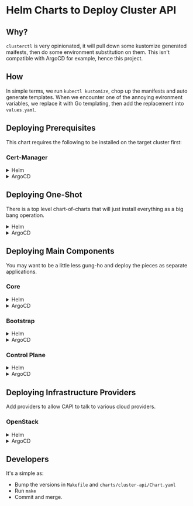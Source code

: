 # Helm Charts to Deploy Cluster API

## Why?

`clusterctl` is very opinionated, it will pull down some kustomize generated maifests, then do some environment substitution on them.
This isn't compatible with ArgoCD for example, hence this project.

## How

In simple terms, we run `kubectl kustomize`, chop up the manifests and auto generate templates.
When we encounter one of the annoying evironment variables, we replace it with Go templating, then add the replacement into `values.yaml`.

## Deploying Prerequisites

This chart requires the following to be installed on the target cluster first:

### Cert-Manager

<details>
<summary>Helm</summary>

```shell
helm repo add jetstack https://charts.jetstack.io
helm repo update
helm install cert-manager jetstack/cert-manager --version v1.10.1 --namespace cert-manager --create-namespace
```
</details>

<details>
<summary>ArgoCD</summary>

```yaml
apiVersion: argoproj.io/v1alpha1
kind: Application
metadata:
  generateName: cert-manager-
  namespace: argocd
  labels:
    project.unikorn.eschercloud.ai: ${PROJECT}
    controlplane.unikorn.eschercloud.ai: ${CONTROL_PLANE}
spec:
  project: default
  source:
    chart: cert-manager
    repoURL: https://charts.jetstack.io
    targetRevision: v1.10.1
    helm:
      releaseName: cert-manager
      parameters:
      - name: installCRDs
        value: true
  destination:
    name: ${TARGET_VCLUSTER}
    namespace: cert-manager
  syncPolicy:
    automated:
      selfHeal: true
    syncOptions:
    - CreateNamespace=true
```
</details>

## Deploying One-Shot

There is a top level chart-of-charts that will just install everything as a big bang operation.

<details>
<summary>Helm</summary>

```shell
helm repo add eschercloudai-capi https://eschercloudai.github.io/helm-cluster-api
helm repo update
helm install eschercloudai-capi/cluster-api --version v0.1.0
```
</details>

<details>
<summary>ArgoCD</summary>

```yaml
apiVersion: argoproj.io/v1alpha1
kind: Application
metadata:
  name: cluster-api
  namespace: argocd
spec:
  project: default
  source:
    repoURL: https://eschercloudai.github.io/helm-cluster-api
    chart: cluster-api
    targetRevision: v0.1.0
  destination:
    server: https://172.18.255.200:443
  ignoreDifferences:
  # Aggregated roles are mangically updated by the API.
  - group: rbac.authorization.k8s.io
    kind: ClusterRole
    name: capi-aggregated-manager-role
    jsonPointers:
    - /rules
  - group: rbac.authorization.k8s.io
    kind: ClusterRole
    name: capi-kubeadm-control-plane-aggregated-manager-role
    jsonPointers:
    - /rules
  # CA certs are injected by cert-manager mutation
  - group: apiextensions.k8s.io
    kind: CustomResourceDefinition
    jsonPointers:
    - /spec/conversion/webhook/clientConfig/caBundle
  syncPolicy:
    automated:
      selfHeal: true
    syncOptions:
    - RespectIgnoreDifferences=true
```
</details>

## Deploying Main Components

You may want to be a little less gung-ho and deploy the pieces as separate applications.

### Core

<details>
<summary>Helm</summary>

```shell
helm repo add eschercloudai-capi https://eschercloudai.github.io/helm-cluster-api
helm repo update
helm install eschercloudai-capi/cluster-api-core --version v0.1.0
```
</details>

<details>
<summary>ArgoCD</summary>

```yaml
apiVersion: argoproj.io/v1alpha1
kind: Application
metadata:
  generateName: cluster-api-core-
  namespace: argocd
spec:
  project: default
  source:
    repoURL: https://eschercloudai.github.io/helm-cluster-api
    chart: cluster-api-core
    targetRevision: v0.1.0
  destination:
    server: https://172.18.255.200:443
  ignoreDifferences:
  # Aggregated roles are mangically updated by the API.
  - group: rbac.authorization.k8s.io
    kind: ClusterRole
    name: capi-aggregated-manager-role
    jsonPointers:
    - /rules
  # CA certs are injected by cert-manager mutation
  - group: apiextensions.k8s.io
    kind: CustomResourceDefinition
    jsonPointers:
    - /spec/conversion/webhook/clientConfig/caBundle
  syncPolicy:
    automated:
      selfHeal: true
    syncOptions:
    - RespectIgnoreDifferences=true
```
</details>

### Bootstrap

<details>
<summary>Helm</summary>

```shell
helm repo add eschercloudai-capi https://eschercloudai.github.io/helm-cluster-api
helm repo update
helm install eschercloudai-capi/cluster-api-bootstrap-kubeadm --version v0.1.0
```
</details>

<details>
<summary>ArgoCD</summary>

```yaml
apiVersion: argoproj.io/v1alpha1
kind: Application
metadata:
  generateName: cluster-api-bootstrap-kubeadm-
  namespace: argocd
spec:
  project: default
  source:
    repoURL: https://eschercloudai.github.io/helm-cluster-api
    chart: cluster-api-bootstrap-kubeadm
    targetRevision: v0.1.0
  destination:
    server: https://172.18.255.200:443
  ignoreDifferences:
  - group: apiextensions.k8s.io
    jsonPointers:
    - /spec/conversion/webhook/clientConfig/caBundle
    kind: CustomResourceDefinition
  syncPolicy:
    automated:
      selfHeal: true
    syncOptions:
    - RespectIgnoreDifferences=true
```
</details>

### Control Plane

<details>
<summary>Helm</summary>

```shell
helm repo add eschercloudai-capi https://eschercloudai.github.io/helm-cluster-api
helm repo update
helm install eschercloudai-capi/cluster-api-control-plane-kubeadm --version v0.1.0
```
</details>

<details>
<summary>ArgoCD</summary>

```yaml
apiVersion: argoproj.io/v1alpha1
kind: Application
metadata:
  generateName: cluster-api-control-plane-kubeadm-
  namespace: argocd
spec:
  project: default
  source:
    repoURL: https://eschercloudai.github.io/helm-cluster-api
    chart: cluster-api-control-plane-kubeadm
    targetRevision: v0.1.0
  destination:
    server: https://172.18.255.200:443
  ignoreDifferences:
  - group: rbac.authorization.k8s.io
    jsonPointers:
    - /rules
    kind: ClusterRole
    name: capi-kubeadm-control-plane-aggregated-manager-role
  - group: apiextensions.k8s.io
    jsonPointers:
    - /spec/conversion/webhook/clientConfig/caBundle
    kind: CustomResourceDefinition
  syncPolicy:
    automated:
      selfHeal: true
    syncOptions:
    - RespectIgnoreDifferences=true
```
</details>

## Deploying Infrastructure Providers

Add providers to allow CAPI to talk to various cloud providers.

### OpenStack

<details>
<summary>Helm</summary>

```shell
helm repo add eschercloudai-capi https://eschercloudai.github.io/helm-cluster-api
helm repo update
helm install eschercloudai-capi/cluster-api-provider-openstack --version v0.1.0
```
</details>

<details>
<summary>ArgoCD</summary>

```yaml
apiVersion: argoproj.io/v1alpha1
kind: Application
metadata:
  generateName: cluster-api-provider-openstack-
  namespace: argocd
spec:
  project: default
  source:
    repoURL: https://eschercloudai.github.io/helm-cluster-api
    chart: cluster-api-provider-openstack
    targetRevision: v0.1.0
  destination:
    server: https://172.18.255.200:443
  ignoreDifferences:
  - group: apiextensions.k8s.io
    jsonPointers:
    - /spec/conversion/webhook/clientConfig/caBundle
    kind: CustomResourceDefinition
  syncPolicy:
    automated:
      selfHeal: true
    syncOptions:
    - RespectIgnoreDifferences=true
```
</details>

## Developers

It's a simple as:

* Bump the versions in `Makefile` and `charts/cluster-api/Chart.yaml`
* Run `make`
* Commit and merge.
